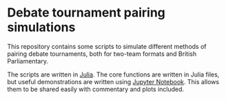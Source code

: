 Debate tournament pairing simulations
=====================================

This repository contains some scripts to simulate different methods of pairing
debate tournaments, both for two-team formats and British Parliamentary.

The scripts are written in [Julia](http://julialang.org/). The core functions
are written in Julia files, but useful demonstrations are written using
[Jupyter Notebook](http://jupyter.org/). This allows them to be shared easily
with commentary and plots included.
